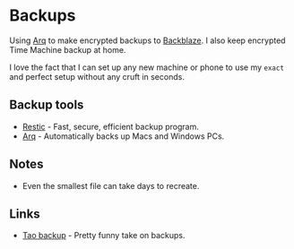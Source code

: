 # Backups
Using [Arq](https://www.arqbackup.com) to make encrypted backups to [Backblaze](https://www.backblaze.com/). I also keep encrypted Time Machine backup at home.

I love the fact that I can set up any new machine or phone to use my `exact` and perfect setup without any cruft in seconds.

## Backup tools
- [Restic](https://github.com/restic/restic) - Fast, secure, efficient backup program.
- [Arq](https://www.arqbackup.com/) - Automatically backs up Macs and Windows PCs.

## Notes
- Even the smallest file can take days to recreate.

## Links
- [Tao backup](http://taobackup.com/) - Pretty funny take on backups.